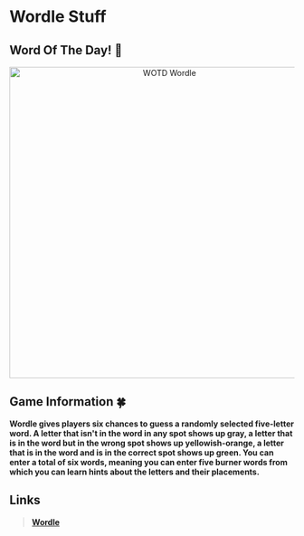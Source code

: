 # Wordle Stuff


## Word Of The Day! 🎁
<p align="center">
<img width="550" src="https://img.shields.io/badge/Word%20Of%20The%20Day%3A-Perky-brightgreen.svg?style=for-the-badge" alt="WOTD Wordle">
</p>

## Game Information 🍀

**Wordle gives players six chances to guess a randomly selected five-letter word. A letter that isn't in the word in any spot shows up gray, a letter that is in the word but in the wrong spot shows up yellowish-orange, a letter that is in the word and is in the correct spot shows up green. You can enter a total of six words, meaning you can enter five burner words from which you can learn hints about the letters and their placements.**

## Links

> **[Wordle](https://www.powerlanguage.co.uk/wordle/)**
